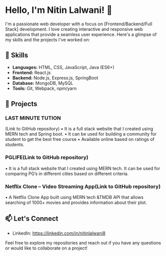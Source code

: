 # Hello, I'm Nitin Lalwani! 👋

I'm a passionate web developer with a focus on [Frontend/Backend/Full Stack] development. I love creating interactive and responsive web applications that provide a seamless user experience. Here's a glimpse of my skills and the projects I've worked on:

## 🔧 Skills

- **Languages:** HTML, CSS, JavaScript, Java (ES6+)
- **Frontend:** React.js
- **Backend:** Node.js, Express.js, SpringBoot
- **Database:** MongoDB, MySQL
- **Tools:** Git, Webpack, npm/yarn

## 🚀 Projects

### LAST MINUTE TUTION
(Link to GitHub repository)
• It is a full stack website that I created using 
MERN tech and Spring boot.
• It can be used for building a community for 
student to get the best free course
• Available online based on ratings of students.

### PGLIFE(Link to GitHub repository)
• It is a full stack website that I created using 
MERN tech. It can be used for comparing PG’s 
in different cities based on different criteria.

### Netflix Clone – Video Streaming App(Link to GitHub repository)
• A Netflix Clone App built using MERN tech 
&TMDB API that allows searching of 1000+ 
movies and provides information about their 
plot.


## 📫 Let's Connect

- LinkedIn: https://linkedin.com/in/nitinlalwani8


Feel free to explore my repositories and reach out if you have any questions or would like to collaborate on a project!


